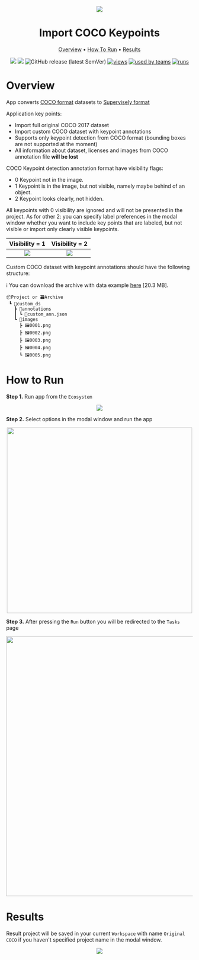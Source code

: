 
<div align="center" markdown>
<img src="https://user-images.githubusercontent.com/48913536/215463770-427a0fc2-f715-49e0-9562-c7cd726f6079.png"/>

# Import COCO Keypoints

<p align="center">
  <a href="#Overview">Overview</a> •
  <a href="#How-To-Run">How To Run</a> •
  <a href="#Results">Results</a>
</p>

[![](https://img.shields.io/badge/supervisely-ecosystem-brightgreen)](../../../../supervisely-ecosystem/import-coco-keypoints)
[![](https://img.shields.io/badge/slack-chat-green.svg?logo=slack)](https://supervisely.com/slack)
![GitHub release (latest SemVer)](https://img.shields.io/github/v/release/supervisely-ecosystem/import-coco-keypoints?include_prereleases)
[![views](https://app.supervisely.com/public/api/v3/ecosystem.counters?repo=supervisely-ecosystem/import-coco-keypoints&counter=views&label=views)](https://supervisely.com)
[![used by teams](https://app.supervisely.com/public/api/v3/ecosystem.counters?repo=supervisely-ecosystem/import-coco-keypoints&counter=downloads&label=used%20by%20teams)](https://supervisely.com)
[![runs](https://app.supervisely.com/public/api/v3/ecosystem.counters?repo=supervisely-ecosystem/import-coco-keypoints&counter=runs&label=runs&123)](https://supervisely.com)

</div>

# Overview

App converts [COCO format](https://cocodataset.org/#home) datasets to [Supervisely format](https://docs.supervisely.com/data-organization/00_ann_format_navi)

Application key points:  

- Import full original COCO 2017 dataset
- Import custom COCO dataset with keypoint annotations
- Supports only keypoint detection from COCO format (bounding boxes are not supported at the moment)
- All information about dataset, licenses and images from COCO annotation file **will be lost**

COCO Keypoint detection annotation format have visibility flags:

- 0 Keypoint not in the image.
- 1 Keypoint is in the image, but not visible, namely maybe behind of an object.
- 2 Keypoint looks clearly, not hidden.

All keypoints with 0 visibility are ignored and will not be presented in the project.
As for other 2: you can specify label preferences in the modal window whether you want to include key points that are labeled, but not visible or import only clearly visible keypoints.

|                                                              Visibility = 1                                                               |                                                              Visibility = 2                                                               |
| :---------------------------------------------------------------------------------------------------------------------------------------: | :---------------------------------------------------------------------------------------------------------------------------------------: |
| <img src="https://user-images.githubusercontent.com/48913536/215511152-c6d181be-9bb8-4b39-a43e-0b6ba9cdb3d6.png" style="max-width:100%;"> | <img src="https://user-images.githubusercontent.com/48913536/215511138-d909dd0e-bf2d-4686-80c8-586ade92c271.png" style="max-width:100%;"> |

Custom COCO dataset with keypoint annotations should have the following structure:

ℹ️ You can download the archive with data example [here](https://github.com/supervisely-ecosystem/import-coco-keypoints/files/12621851/Person_Keypoints.zip) [20.3 MB].<br>

```text
📦Project or 🗃️Archive
 ┗ 📂custom_ds
   ┣ 📂annotations
   ┃ ┗ 📜custom_ann.json
   ┗ 📂images
     ┣ 🖼️0001.png
     ┣ 🖼️0002.png
     ┣ 🖼️0003.png
     ┣ 🖼️0004.png
     ┗ 🖼️0005.png
```

# How to Run

**Step 1.** Run app from the `Ecosystem`

<div align="center" markdown>
  <img src="https://user-images.githubusercontent.com/48913536/215512527-02d3f25d-0f5e-4796-be45-a054716f3683.png"/>
</div>

**Step 2.** Select options in the modal window and run the app

<div align="center" markdown>
  <img src="https://github.com/supervisely-ecosystem/import-coco-keypoints/assets/48913536/43868abf-7788-4784-8bff-7ca123069158" width="500px"/>
</div>

**Step 3.** After pressing the `Run` button you will be redirected to the `Tasks` page

<div align="center" markdown>
  <img src="https://user-images.githubusercontent.com/48913536/215511131-8f9b863f-4335-4768-acfe-5c04fe2bc0a8.png" width="700px"/>
</div>

# Results

Result project will be saved in your current `Workspace` with name `Original COCO` if you haven't specified project name in the modal window.

<div align="center" markdown>
<img src="https://user-images.githubusercontent.com/48913536/215511125-afa52475-bb7f-4963-a4f9-e16017b3d9de.png"/>
</div>
